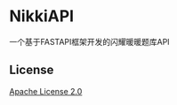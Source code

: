 # NikkiAPI
一个基于FASTAPI框架开发的闪耀暖暖题库API
## License
[Apache License 2.0](https://raw.githubusercontent.com/nix18/NikkiAPI/master/LICENSE)
